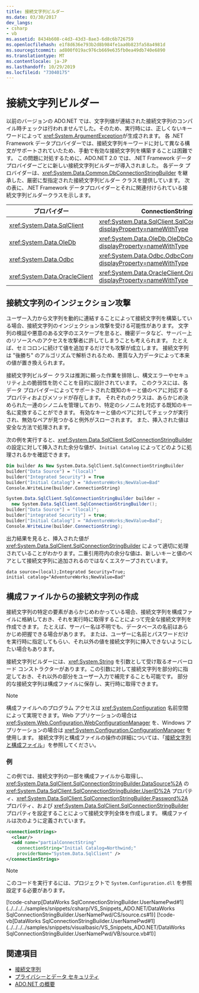 ```yaml
---
title: 接続文字列ビルダー
ms.date: 03/30/2017
dev_langs:
- csharp
- vb
ms.assetid: 8434b608-c4d3-43d3-8ae3-6d8c6b726759
ms.openlocfilehash: e1f8d636e793b2d8b984fe1aa0b823fa58a4981d
ms.sourcegitcommit: ad800f019ac976cb669e635fb0ea49db740e6890
ms.translationtype: MT
ms.contentlocale: ja-JP
ms.lasthandoff: 10/29/2019
ms.locfileid: "73040175"
---
```

# <a name="connection-string-builders"></a>接続文字列ビルダー
以前のバージョンの ADO.NET では、文字列値が連結された接続文字列のコンパイル時チェックは行われませんでした。そのため、実行時には、正しくないキーワードによって <xref:System.ArgumentException>が生成されます。 各 .NET Framework データプロバイダーでは、接続文字列キーワードに対して異なる構文がサポートされていたため、手動で有効な接続文字列を構築することは困難です。 この問題に対処するために、ADO.NET 2.0 では、.NET Framework データプロバイダーごとに新しい接続文字列ビルダーが導入されました。 各データ プロバイダーは、<xref:System.Data.Common.DbConnectionStringBuilder> を継承した、厳密に型指定された接続文字列ビルダー クラスを提供しています。 次の表に、.NET Framework データプロバイダーとそれに関連付けられている接続文字列ビルダークラスを示します。  
  
|プロバイダー|ConnectionStringBuilder クラス|  
|--------------|-----------------------------------|  
|<xref:System.Data.SqlClient>|<xref:System.Data.SqlClient.SqlConnectionStringBuilder?displayProperty=nameWithType>|  
|<xref:System.Data.OleDb>|<xref:System.Data.OleDb.OleDbConnectionStringBuilder?displayProperty=nameWithType>|  
|<xref:System.Data.Odbc>|<xref:System.Data.Odbc.OdbcConnectionStringBuilder?displayProperty=nameWithType>|  
|<xref:System.Data.OracleClient>|<xref:System.Data.OracleClient.OracleConnectionStringBuilder?displayProperty=nameWithType>|  
  
## <a name="connection-string-injection-attacks"></a>接続文字列のインジェクション攻撃  
 ユーザー入力から文字列を動的に連結することによって接続文字列を構築している場合、接続文字列のインジェクション攻撃を受ける可能性があります。 文字列の検証や悪意のある文字のエスケープを怠ると、機密データなど、サーバー上のリソースへのアクセスを攻撃者に許してしまうことも考えられます。 たとえば、セミコロンに続けて値を追加するだけでも攻撃が成立します。 接続文字列は "後勝ち" のアルゴリズムで解析されるため、悪質な入力データによって本来の値が置き換えられます。  
  
 接続文字列ビルダー クラスは推測に頼った作業を排除し、構文エラーやセキュリティ上の脆弱性を防ぐことを目的に設計されています。 このクラスには、各データ プロバイダーによってサポートされた既知のキーと値のペアに対応するプロパティおよびメソッドが存在します。 それぞれのクラスは、あらかじめ決められた一連のシノニムを管理しており、特定のシノニムを対応する既知のキー名に変換することができます。 有効なキーと値のペアに対してチェックが実行され、無効なペアが見つかると例外がスローされます。 また、挿入された値は安全な方法で処理されます。  
  
 次の例を実行すると、<xref:System.Data.SqlClient.SqlConnectionStringBuilder> の設定に対して挿入された余分な値が、`Initial Catalog` によってどのように処理されるかを確認できます。  
  
```vb  
Dim builder As New System.Data.SqlClient.SqlConnectionStringBuilder  
builder("Data Source") = "(local)"  
builder("Integrated Security") = True  
builder("Initial Catalog") = "AdventureWorks;NewValue=Bad"  
Console.WriteLine(builder.ConnectionString)  
```  
  
```csharp  
System.Data.SqlClient.SqlConnectionStringBuilder builder =  
  new System.Data.SqlClient.SqlConnectionStringBuilder();  
builder["Data Source"] = "(local)";  
builder["integrated Security"] = true;  
builder["Initial Catalog"] = "AdventureWorks;NewValue=Bad";  
Console.WriteLine(builder.ConnectionString);  
```  
  
 出力結果を見ると、挿入された値が <xref:System.Data.SqlClient.SqlConnectionStringBuilder> によって適切に処理されていることがわかります。二重引用符内の余分な値は、新しいキーと値のペアとして接続文字列に追加されるのではなくエスケープされています。  
  
```output  
data source=(local);Integrated Security=True;  
initial catalog="AdventureWorks;NewValue=Bad"  
```  
  
## <a name="building-connection-strings-from-configuration-files"></a>構成ファイルからの接続文字列の作成  
 接続文字列の特定の要素があらかじめわかっている場合、接続文字列を構成ファイルに格納しておき、それを実行時に取得することによって完全な接続文字列を作成できます。 たとえば、サーバー名は不明でも、データベースの名前はあらかじめ把握できる場合があります。 または、ユーザーに名前とパスワードだけを実行時に指定してもらい、それ以外の値を接続文字列に挿入できないようにしたい場合もあります。  
  
 接続文字列ビルダーには、<xref:System.String> を引数として受け取るオーバーロード コンストラクターがあります。この引数に対して接続文字列を部分的に指定しておき、それ以外の部分をユーザー入力で補完することも可能です。 部分的な接続文字列は構成ファイルに保存し、実行時に取得できます。  
  
> [!NOTE]
> 構成ファイルへのプログラム アクセスは <xref:System.Configuration> 名前空間によって実現できます。Web アプリケーションの場合は <xref:System.Web.Configuration.WebConfigurationManager> を、Windows アプリケーションの場合は <xref:System.Configuration.ConfigurationManager> を使用します。 接続文字列と構成ファイルの操作の詳細については、「[接続文字列と構成ファイル](connection-strings-and-configuration-files.md)」を参照してください。  
  
### <a name="example"></a>例  
 この例では、接続文字列の一部を構成ファイルから取得し、<xref:System.Data.SqlClient.SqlConnectionStringBuilder.DataSource%2A> の <xref:System.Data.SqlClient.SqlConnectionStringBuilder.UserID%2A> プロパティ、<xref:System.Data.SqlClient.SqlConnectionStringBuilder.Password%2A> プロパティ、および <xref:System.Data.SqlClient.SqlConnectionStringBuilder> プロパティを設定することによって接続文字列全体を作成します。 構成ファイルは次のように定義されています。  
  
```xml  
<connectionStrings>  
  <clear/>  
  <add name="partialConnectString"   
    connectionString="Initial Catalog=Northwind;"  
    providerName="System.Data.SqlClient" />  
</connectionStrings>  
```  
  
> [!NOTE]
> このコードを実行するには、プロジェクトで `System.Configuration.dll` を参照設定する必要があります。  
  
 [!code-csharp[DataWorks SqlConnectionStringBuilder.UserNamePwd#1](../../../../samples/snippets/csharp/VS_Snippets_ADO.NET/DataWorks SqlConnectionStringBuilder.UserNamePwd/CS/source.cs#1)]
 [!code-vb[DataWorks SqlConnectionStringBuilder.UserNamePwd#1](../../../../samples/snippets/visualbasic/VS_Snippets_ADO.NET/DataWorks SqlConnectionStringBuilder.UserNamePwd/VB/source.vb#1)]  
  
## <a name="see-also"></a>関連項目

- [接続文字列](connection-strings.md)
- [プライバシーとデータ セキュリティ](privacy-and-data-security.md)
- [ADO.NET の概要](ado-net-overview.md)
